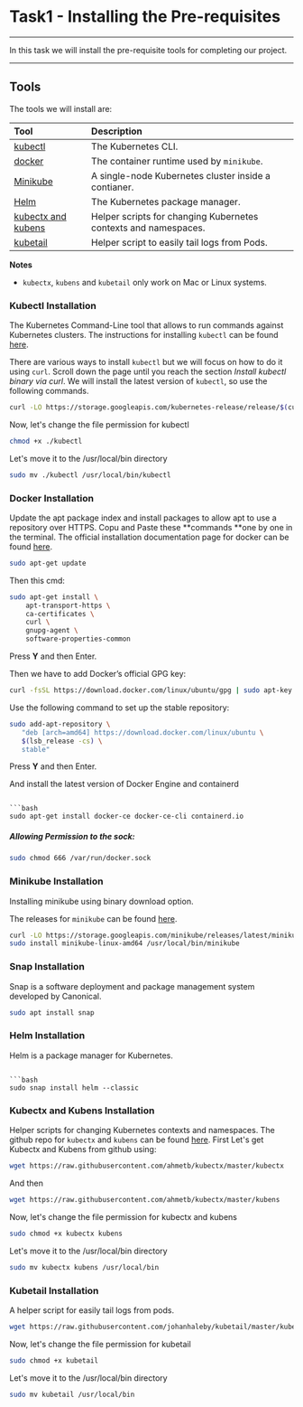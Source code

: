 # Task1 - Installing the Pre-requisites

---

In this task we will install the pre-requisite tools for completing our project.

---


## Tools

The tools we will install are:

| Tool      | Description               |
|:----------|:--------------------------|
| [kubectl](https://kubernetes.io/docs/tasks/tools/install-kubectl/) | The Kubernetes CLI. |
| [docker](https://docs.docker.com/engine/install/ubuntu/) | The container runtime used by `minikube`.|
| [Minikube](https://github.com/kubernetes/minikube) | A single-node Kubernetes cluster inside a contianer. |
| [Helm](https://helm.sh) | The Kubernetes package manager. |
| [kubectx and kubens](https://github.com/ahmetb/kubectx) | Helper scripts for changing Kubernetes contexts and namespaces. |
| [kubetail](https://github.com/johanhaleby/kubetail) | Helper script to easily tail logs from Pods. |

**Notes**

* `kubectx`, `kubens` and `kubetail` only work on Mac or Linux systems.

### Kubectl Installation

The Kubernetes Command-Line tool that allows to run commands against Kubernetes clusters. The instructions for installing `kubectl` can be found [here](https://kubernetes.io/docs/tasks/tools/install-kubectl/).  

There are various ways to install `kubectl` but we will focus on how to do it using `curl`.  Scroll down the page until you reach the section _Install kubectl binary via curl_.  We will install the latest version of `kubectl`, so use the following commands.

```bash
curl -LO https://storage.googleapis.com/kubernetes-release/release/$(curl -s https://storage.googleapis.com/kubernetes-release/release/stable.txt)/bin/darwin/amd64/kubectl
```


Now, let's change the file permission for kubectl

```bash
chmod +x ./kubectl
```


Let's move it to the /usr/local/bin directory

```bash
sudo mv ./kubectl /usr/local/bin/kubectl
```


### Docker Installation

Update the apt package index and install packages to allow apt to use a repository over HTTPS. Copu and Paste these **commands **one by one in the terminal. The official installation documentation page for docker can be found [here](https://docs.docker.com/engine/install/ubuntu/).

```bash
sudo apt-get update
```

Then this cmd:

```bash
sudo apt-get install \
    apt-transport-https \
    ca-certificates \
    curl \
    gnupg-agent \
    software-properties-common

```

Press **Y** and then Enter.

Then we have to add Docker’s official GPG key:

```bash
curl -fsSL https://download.docker.com/linux/ubuntu/gpg | sudo apt-key add -

```

Use the following command to set up the stable repository:

```bash
sudo add-apt-repository \
   "deb [arch=amd64] https://download.docker.com/linux/ubuntu \
   $(lsb_release -cs) \
   stable"

```

Press **Y** and then Enter.

And install the latest version of Docker Engine and containerd
```

```bash
sudo apt-get install docker-ce docker-ce-cli containerd.io

```

##### Allowing Permission to the sock:

```bash
sudo chmod 666 /var/run/docker.sock
```

### Minikube Installation

Installing minikube using binary download option.

The releases for `minikube` can be found [here](https://github.com/kubernetes/minikube/releases).

```bash
curl -LO https://storage.googleapis.com/minikube/releases/latest/minikube-linux-amd64
sudo install minikube-linux-amd64 /usr/local/bin/minikube
```

### Snap Installation

Snap is a software deployment and package management system developed by Canonical.

```bash
sudo apt install snap

```

### Helm Installation

Helm is a package manager for Kubernetes.
```

```bash
sudo snap install helm --classic

```

### Kubectx and Kubens Installation

Helper scripts for changing Kubernetes contexts and namespaces. The github repo for `kubectx` and `kubens` can be found [here](https://github.com/ahmetb/kubectx). First Let's get Kubectx and Kubens from github using:

```bash
wget https://raw.githubusercontent.com/ahmetb/kubectx/master/kubectx

```

And then

```bash
wget https://raw.githubusercontent.com/ahmetb/kubectx/master/kubens

```

Now, let's change the file permission for kubectx and kubens

```bash
sudo chmod +x kubectx kubens

```

Let's move it to the /usr/local/bin directory

```bash
sudo mv kubectx kubens /usr/local/bin

```

### Kubetail Installation

A helper script for easily tail logs from pods.

```bash
wget https://raw.githubusercontent.com/johanhaleby/kubetail/master/kubetail

```

Now, let's change the file permission for kubetail

```bash
sudo chmod +x kubetail

```

Let's move it to the /usr/local/bin directory

```bash
sudo mv kubetail /usr/local/bin
```
